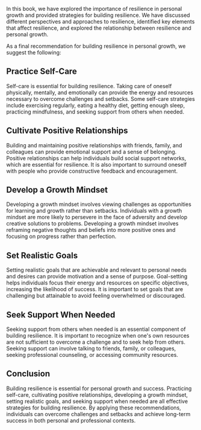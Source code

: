 
In this book, we have explored the importance of resilience in personal growth and provided strategies for building resilience. We have discussed different perspectives and approaches to resilience, identified key elements that affect resilience, and explored the relationship between resilience and personal growth.

As a final recommendation for building resilience in personal growth, we suggest the following:

Practice Self-Care
------------------

Self-care is essential for building resilience. Taking care of oneself physically, mentally, and emotionally can provide the energy and resources necessary to overcome challenges and setbacks. Some self-care strategies include exercising regularly, eating a healthy diet, getting enough sleep, practicing mindfulness, and seeking support from others when needed.

Cultivate Positive Relationships
--------------------------------

Building and maintaining positive relationships with friends, family, and colleagues can provide emotional support and a sense of belonging. Positive relationships can help individuals build social support networks, which are essential for resilience. It is also important to surround oneself with people who provide constructive feedback and encouragement.

Develop a Growth Mindset
------------------------

Developing a growth mindset involves viewing challenges as opportunities for learning and growth rather than setbacks. Individuals with a growth mindset are more likely to persevere in the face of adversity and develop creative solutions to problems. Developing a growth mindset involves reframing negative thoughts and beliefs into more positive ones and focusing on progress rather than perfection.

Set Realistic Goals
-------------------

Setting realistic goals that are achievable and relevant to personal needs and desires can provide motivation and a sense of purpose. Goal-setting helps individuals focus their energy and resources on specific objectives, increasing the likelihood of success. It is important to set goals that are challenging but attainable to avoid feeling overwhelmed or discouraged.

Seek Support When Needed
------------------------

Seeking support from others when needed is an essential component of building resilience. It is important to recognize when one's own resources are not sufficient to overcome a challenge and to seek help from others. Seeking support can involve talking to friends, family, or colleagues, seeking professional counseling, or accessing community resources.

Conclusion
----------

Building resilience is essential for personal growth and success. Practicing self-care, cultivating positive relationships, developing a growth mindset, setting realistic goals, and seeking support when needed are all effective strategies for building resilience. By applying these recommendations, individuals can overcome challenges and setbacks and achieve long-term success in both personal and professional contexts.
